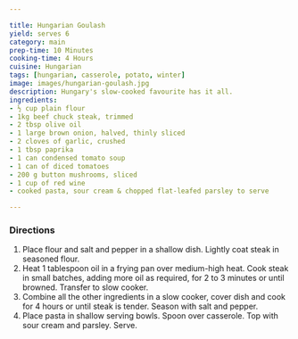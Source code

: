```yaml
---

title: Hungarian Goulash
yield: serves 6
category: main
prep-time: 10 Minutes
cooking-time: 4 Hours
cuisine: Hungarian
tags: [hungarian, casserole, potato, winter]
image: images/hungarian-goulash.jpg
description: Hungary's slow-cooked favourite has it all.
ingredients:
- ½ cup plain flour
- 1kg beef chuck steak, trimmed
- 2 tbsp olive oil
- 1 large brown onion, halved, thinly sliced
- 2 cloves of garlic, crushed
- 1 tbsp paprika
- 1 can condensed tomato soup
- 1 can of diced tomatoes
- 200 g button mushrooms, sliced
- 1 cup of red wine
- cooked pasta, sour cream & chopped flat-leafed parsley to serve

---
```


### Directions

1. Place flour and salt and pepper in a shallow dish. Lightly coat steak in seasoned flour.
2. Heat 1 tablespoon oil in a frying pan over medium-high heat. Cook steak in small batches, adding more oil as required, for 2 to 3 minutes or until browned. Transfer to slow cooker.
3. Combine all the other ingredients in a slow cooker, cover dish and cook for 4 hours or until steak is tender. Season with salt and pepper.
5. Place pasta in shallow serving bowls. Spoon over casserole. Top with sour cream and parsley. Serve.
